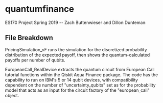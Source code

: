 # quantumfinance
ES170 Project Spring 2019 -- Zach Buttenwieser and Dillon Dunteman

## File Breakdown

  PricingSimulation_vF runs the simulation for the discretized probability distribution of the expected payoff, then shows the quantum-calculated payoffs per number of qubits.

  EuropeanCall_RealDevice extracts the quantum circuit from European Call tutorial functions within the Qiskit Aqua Finance package. 
  The code has the capability to run on IBM's 5 or 14 qubit devices, with compatibility dependent on the number of "uncertainty_qubits" set as for the probability model that acts as an input for the circuit factory of the "european_call" object.
